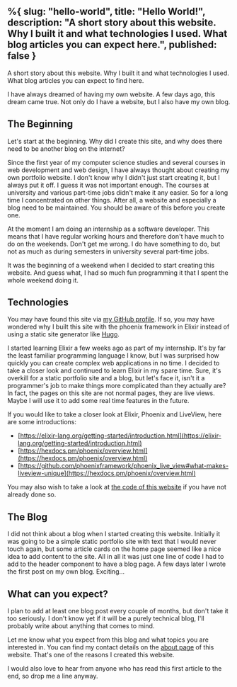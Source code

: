 %{
  slug: "hello-world",
  title: "Hello World!",
  description: "A short story about this website. Why I built it and what technologies I used. What blog articles you can expect here.",
  published: false
}
---
A short story about this website. Why I built it and what technologies I used. What blog articles you can expect to find here.

I have always dreamed of having my own website. A few days ago, this dream came true. Not only do I have a website, but I also have my own blog.

## The Beginning

Let's start at the beginning. Why did I create this site, and why does there need to be another blog on the internet?

Since the first year of my computer science studies and several courses in web development and web design, I have always thought about creating my own portfolio website. 
I don't know why I didn't just start creating it, but I always put it off. I guess it was not important enough. The courses at university and various part-time jobs didn't make it any easier. So for a long time I concentrated on other things. After all, a website and especially a blog need to be maintained. You should be aware of this before you create one. 

At the moment I am doing an internship as a software developer. This means that I have regular working hours and therefore don't have much to do on the weekends. Don't get me wrong. I do have something to do, but not as much as during semesters in university several part-time jobs. 

It was the beginning of a weekend when I decided to start creating this website. And guess what, I had so much fun programming it that I spent the whole weekend doing it.

## Technologies 

You may have found this site via [my GitHub profile](https://github.com/Flo0807/). If so, you may have wondered why I built this site with the phoenix framework in Elixir instead of using a static site generator like [Hugo](https://gohugo.io). 

I started learning Elixir a few weeks ago as part of my internship. It's by far the least familiar programming language I know, but I was surprised how quickly you can create complex web applications in no time. I decided to take a closer look and continued to learn Elixir in my spare time. Sure, it's overkill for a static portfolio site and a blog, but let's face it, isn't it a programmer's job to make things more complicated than they actually are? In fact, the pages on this site are not normal pages, they are live views. Maybe I will use it to add some real time features in the future.

If you would like to take a closer look at Elixir, Phoenix and LiveView, here are some introductions:
- [https://elixir-lang.org/getting-started/introduction.html](https://elixir-lang.org/getting-started/introduction.html)
- [https://hexdocs.pm/phoenix/overview.html](https://hexdocs.pm/phoenix/overview.html)
- [https://github.com/phoenixframework/phoenix_live_view#what-makes-liveview-unique](https://hexdocs.pm/phoenix/overview.html)

You may also wish to take a look at [the code of this website](https://github.com/Flo0807/website) if you have not already done so.

## The Blog

I did not think about a blog when I started creating this website. Initially it was going to be a simple static portfolio site with text that I would never touch again, but some article cards on the home page seemed like a nice idea to add content to the site. All in all it was just one line of code I had to add to the header component to have a blog page. A few days later I wrote the first post on my own blog. Exciting...

## What can you expect?

I plan to add at least one blog post every couple of months, but don't take it too seriously. I don't know yet if it will be a purely technical blog, I'll probably write about anything that comes to mind.

Let me know what you expect from this blog and what topics you are interested in. You can find my contact details on the [about page](https://mithenji.me/about) of this website. That's one of the reasons I created this website.

I would also love to hear from anyone who has read this first article to the end, so drop me a line anyway.
